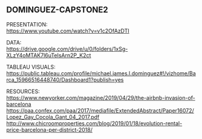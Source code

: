 ## DOMINGUEZ-CAPSTONE2

PRESENTATION: \
https://www.youtube.com/watch?v=v1c2OfAzDTI

DATA: \
https://drive.google.com/drive/u/0/folders/1xSg-XLzY4oMTAK7l6uTeIsArn2P_K2ct

TABLEAU VISUALS: \
https://public.tableau.com/profile/michael.james.l.dominguez#!/vizhome/Barca_15966516448740/Dashboard1?publish=yes

RESOURCES:\
https://www.newyorker.com/magazine/2019/04/29/the-airbnb-invasion-of-barcelona \
https://paa.confex.com/paa/2017/mediafile/ExtendedAbstract/Paper16072/Lopez_Gay_Cocola_Gant_04_2017.pdf \
http://www.chicroomproperties.com/blog/2019/01/18/evolution-rental-price-barcelona-per-district-2018/ 
